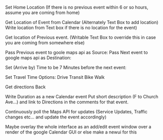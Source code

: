 Set Home Location (If there is no previous event within 6 or so hours, assume you are coming from home)

Get Location of Event from Calendar (Alternately Text Box to add location)
Write location from Text box if there is no location for the event)

Get location of Previous event. (Writable Text Box to override this in case you are coming from somewhere else)

Pass Previous event to goole maps api as Source:
Pass Next event to google maps api as Destination:

Set (Arrive by) Time to be 7 Minutes before the next event:

Set Travel Time Options:
Drive
Transit
Bike
Walk

Get directions Back

Write Duration as a new Calendar event
Put short description (F to Church Ave…) and link to Directions in the comments for that event.

Continuously poll the Maps API for updates (Service Updates, Traffic changes etc… and update the event accordingly)

Maybe overlay the whole interface as an add/edit event window over a render of the google Calendar GUI 
or else make a newui for this
